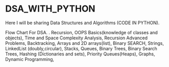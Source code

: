 # DSA_WITH_PYTHON

Here I will be sharing Data Structures and Algorithms (CODE IN PYTHON).

Flow Chart For DSA.
.
    Recursion,
    OOPS Basics(knowledge of classes and objects),
    Time and Space Complexity Analysis, 
    Recursion Advanced Problems,
    Backtracking,
    Arrays and 2D arrays(list),
    Binary SEARCH, 
    Strings,
    LinkedList (doubly,circular),
    Stacks,
    Queues, 
    Binary Trees,
    Binary Search Trees,
    Hashing (Dictionaries and sets),
    Priority Queues(Heaps),
    Graphs,
    Dynamic Programming,
